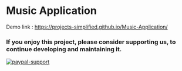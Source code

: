 # Music Application

Demo link : https://projects-simplified.github.io/Music-Application/


### If you enjoy this project, please consider supporting us, to continue developing and maintaining it.
[![paypal-support](https://user-images.githubusercontent.com/32667635/71374712-b3a49b00-25e1-11ea-944e-ff5f4a0b6cfe.jpg)](https://paypal.me/shubhamgupta1204)
